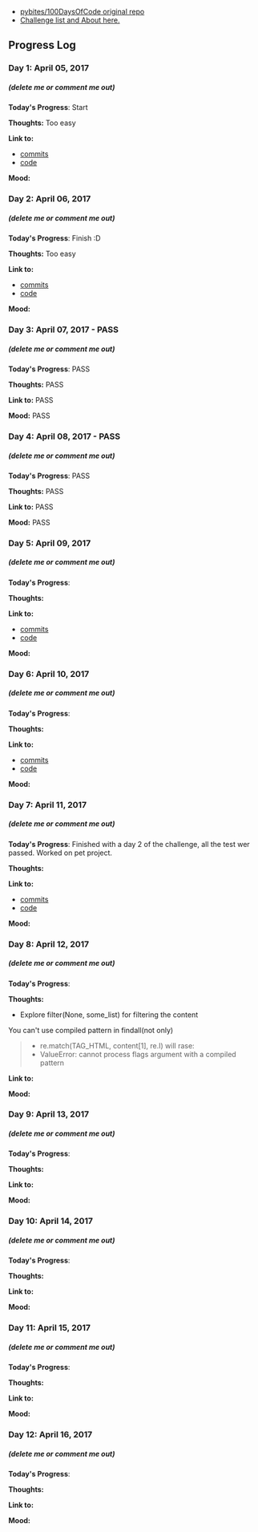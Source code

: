 * [pybites/100DaysOfCode original repo](https://github.com/pybites/100DaysOfCode)
* [Challenge list and About here.](http://pybit.es/pages/challenges.html)

## Progress Log
### Day 1: April 05, 2017
##### (delete me or comment me out)

**Today's Progress**: Start

**Thoughts:** Too easy

**Link to:**
- [commits](https://github.com/fishhead108/100daysOfCodeChallange/commits/master/code/001)
- [code](https://github.com/fishhead108/100daysOfCodeChallange/blob/master/code/001/wordvalue.py)

**Mood:**

### Day 2: April 06, 2017
##### (delete me or comment me out)

**Today's Progress**: Finish :D

**Thoughts:** Too easy

**Link to:**
- [commits](https://github.com/fishhead108/100daysOfCodeChallange/commits/master/code/001)
- [code](https://github.com/fishhead108/100daysOfCodeChallange/blob/master/code/001/wordvalue.py)

**Mood:**

### Day 3: April 07, 2017 - PASS
##### (delete me or comment me out)

**Today's Progress**: PASS

**Thoughts:** PASS

**Link to:** PASS

**Mood:** PASS

### Day 4: April 08, 2017 - PASS
##### (delete me or comment me out)

**Today's Progress**: PASS

**Thoughts:** PASS

**Link to:** PASS

**Mood:** PASS

### Day 5: April 09, 2017
##### (delete me or comment me out)

**Today's Progress**: 

**Thoughts:** 

**Link to:**
- [commits](https://github.com/fishhead108/100daysOfCodeChallange/commits/master/code/002)
- [code](https://github.com/fishhead108/100daysOfCodeChallange/blob/master/code/002/game.py) 

**Mood:**

### Day 6: April 10, 2017
##### (delete me or comment me out)

**Today's Progress**: 

**Thoughts:** 

**Link to:**
- [commits](https://github.com/fishhead108/100daysOfCodeChallange/commits/master/code/002)
- [code](https://github.com/fishhead108/100daysOfCodeChallange/blob/master/code/002/game.py) 

**Mood:**

### Day 7: April 11, 2017
##### (delete me or comment me out)

**Today's Progress**: Finished with a day 2 of the challenge, all the test wer passed.
Worked on pet project.

**Thoughts:** 

**Link to:** 
- [commits](https://github.com/fishhead108/100daysOfCodeChallange/commits/master/code/002)
- [code](https://github.com/fishhead108/100daysOfCodeChallange/blob/master/code/002/game.py) 

**Mood:** 

### Day 8: April 12, 2017
##### (delete me or comment me out)

**Today's Progress**: 

**Thoughts:** 
- Explore filter(None, some_list) for filtering the content

You can't use compiled pattern in findall(not only)
>- re.match(TAG_HTML, content[1], re.I) will rase:
>- ValueError: cannot process flags argument with a compiled pattern


**Link to:**

**Mood:**


### Day 9: April 13, 2017
##### (delete me or comment me out)

**Today's Progress**: 

**Thoughts:** 

**Link to:**

**Mood:**


### Day 10: April 14, 2017
##### (delete me or comment me out)

**Today's Progress**: 

**Thoughts:** 

**Link to:**

**Mood:**

### Day 11: April 15, 2017
##### (delete me or comment me out)

**Today's Progress**: 

**Thoughts:** 

**Link to:**

**Mood:**


### Day 12: April 16, 2017
##### (delete me or comment me out)

**Today's Progress**: 

**Thoughts:** 

**Link to:**

**Mood:**
